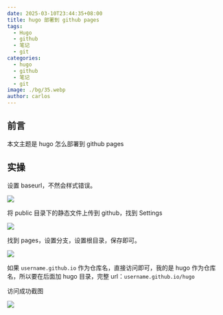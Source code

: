 ```yaml
---
date: 2025-03-10T23:44:35+08:00
title: hugo 部署到 github pages
tags:
  - Hugo
  - github
  - 笔记
  - git
categories:
  - hugo
  - github
  - 笔记
  - git
image: ./bg/35.webp
author: carlos
---
```


## 前言

本文主题是 hugo 怎么部署到 github pages

## 实操

设置 baseurl，不然会样式错误。

![](../00-assets/Pasted%20image%2020250310233803.png)

将 public 目录下的静态文件上传到 github，找到 Settings

![](../00-assets/Pasted%20image%2020250310233913.png)

找到 pages，设置分支，设置根目录，保存即可。

![](../00-assets/Pasted%20image%2020250310234041.png)

如果 `username.github.io` 作为仓库名，直接访问即可，我的是 hugo 作为仓库名，所以要在后面加 hugo 目录，完整 url：`username.github.io/hugo`

访问成功截图

![](../00-assets/Pasted%20image%2020250310234348.png)